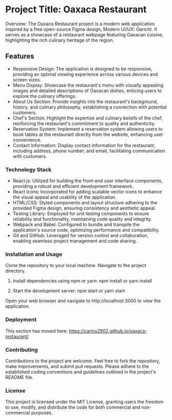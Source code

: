 # Project Title: Oaxaca Restaurant

Overview:
The Oaxaca Restaurant project is a modern web application inspired by a free open-source Figma design, Modern UI/UX: Gericht. It serves as a showcase of a restaurant webpage featuring Oaxacan cuisine, highlighting the rich culinary heritage of the region.


## Features

* Responsive Design: The application is designed to be responsive, providing an optimal viewing experience across various devices and screen sizes.
* Menu Display: Showcase the restaurant's menu with visually appealing images and detailed descriptions of Oaxacan dishes, enticing users to explore the culinary offerings.
* About Us Section: Provide insights into the restaurant's background, history, and culinary philosophy, establishing a connection with potential customers.
* Chef's Section: Highlight the expertise and culinary beliefs of the chef, reinforcing the restaurant's commitment to quality and authenticity.
* Reservation System: Implement a reservation system allowing users to book tables at the restaurant directly from the website, enhancing user convenience.
* Contact Information: Display contact information for the restaurant, including address, phone number, and email, facilitating communication with customers.

### Technology Stack

* React.js: Utilized for building the front-end user interface components, providing a robust and efficient development framework.
* React Icons: Incorporated for adding scalable vector icons to enhance the visual appeal and usability of the application.
* HTML/CSS: Styled components and layout structure adhering to the provided Figma design, ensuring consistency and aesthetic appeal.
* Testing Library: Employed for unit testing components to ensure reliability and functionality, maintaining code quality and integrity.
* Webpack and Babel: Configured to bundle and transpile the application's source code, optimizing performance and compatibility.
* Git and GitHub: Leveraged for version control and collaboration, enabling seamless project management and code sharing.



### Installation and Usage

Clone the repository to your local machine.
Navigate to the project directory.

1. Install dependencies using npm or yarn:
npm install
or
yarn install

2. Start the development server:
npm start
or
yarn start

Open your web browser and navigate to http://localhost:3000 to view the application.


### Deployment

This section has moved here: https://carlos2902.github.io/oaxaca-restaurant/

### Contributing

Contributions to the project are welcome. Feel free to fork the repository, make improvements, and submit pull requests. Please adhere to the established coding conventions and guidelines outlined in the project's README file.

### License

This project is licensed under the MIT License, granting users the freedom to use, modify, and distribute the code for both commercial and non-commercial purposes.

